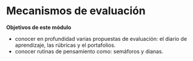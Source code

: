 
# Mecanismos de evaluación

**Objetivos de este módulo**

- conocer en profundidad varias propuestas de evaluación: el diario de aprendizaje, las rúbricas y el portafolios.
- conocer rutinas de pensamiento como: semáforos y dianas.

 


